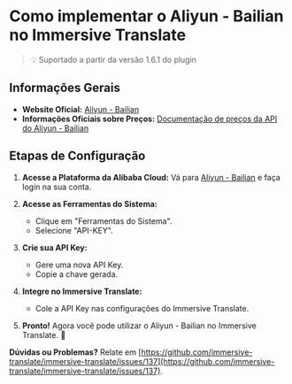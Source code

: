 # Como implementar o Aliyun - Bailian no Immersive Translate

> 💡 Suportado a partir da versão 1.6.1 do plugin

## Informações Gerais

- **Website Oficial:** [Aliyun - Bailian](https://bailian.aliyun.com/)
- **Informações Oficiais sobre Preços:** [Documentação de preços da API do Aliyun - Bailian](https://help.aliyun.com/document_detail/2586397.html)

## Etapas de Configuração

1. **Acesse a Plataforma da Alibaba Cloud:** Vá para [Aliyun - Bailian](https://bailian.aliyun.com/) e faça login na sua conta.

2. **Acesse as Ferramentas do Sistema:**

   - Clique em "Ferramentas do Sistema".
   - Selecione "API-KEY".

3. **Crie sua API Key:**

   - Gere uma nova API Key.
   - Copie a chave gerada.

4. **Integre no Immersive Translate:**

   - Cole a API Key nas configurações do Immersive Translate.

5. **Pronto!** Agora você pode utilizar o Aliyun - Bailian no Immersive Translate. 🎉

**Dúvidas ou Problemas?** Relate em [https://github.com/immersive-translate/immersive-translate/issues/137](https://github.com/immersive-translate/immersive-translate/issues/137).
